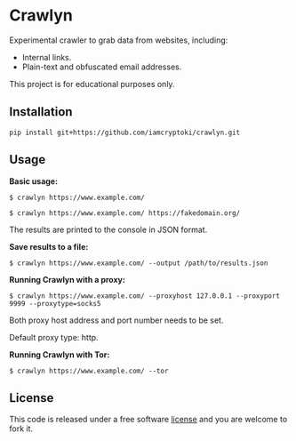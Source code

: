 # Crawlyn

Experimental crawler to grab data from websites, including:

* Internal links.
* Plain-text and obfuscated email addresses.

This project is for educational purposes only.

## Installation

``pip install git+https://github.com/iamcryptoki/crawlyn.git``

## Usage

**Basic usage:**

``$ crawlyn https://www.example.com/``

``$ crawlyn https://www.example.com/ https://fakedomain.org/``

The results are printed to the console in JSON format.

**Save results to a file:**

``$ crawlyn https://www.example.com/ --output /path/to/results.json``

**Running Crawlyn with a proxy:**

``$ crawlyn https://www.example.com/ --proxyhost 127.0.0.1 --proxyport 9999 --proxytype=socks5``

Both proxy host address and port number needs to be set.

Default proxy type: http.

**Running Crawlyn with Tor:**

``$ crawlyn https://www.example.com/ --tor``

## License

This code is released under a free software [license](LICENSE.txt) and you are welcome to fork it.
